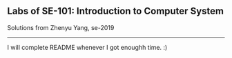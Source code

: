 ## Labs of SE-101: Introduction to Computer System
Solutions from Zhenyu Yang, se-2019
___
I will complete README whenever I  got enoughh time. :)